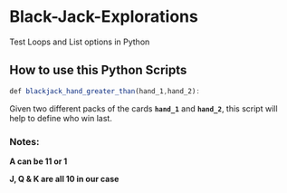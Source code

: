 # Black-Jack-Explorations

Test Loops and List options in Python

## How to use this Python Scripts

```javascript
def blackjack_hand_greater_than(hand_1,hand_2):
```
Given two different packs of the cards **`hand_1`** and **`hand_2`**, this script will help to define who win last.

### Notes:

**A can be 11 or 1**

**J, Q & K are all 10 in our case**